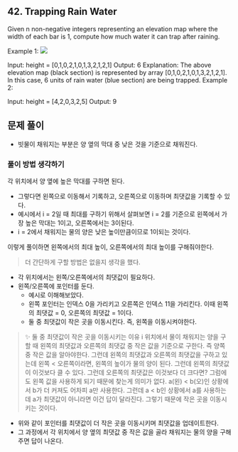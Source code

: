 ## 42. Trapping Rain Water

Given n non-negative integers representing an elevation map where the width of each bar is 1, compute how much water it can trap after raining.


Example 1:
![](https://assets.leetcode.com/uploads/2018/10/22/rainwatertrap.png)

Input: height = [0,1,0,2,1,0,1,3,2,1,2,1]
Output: 6
Explanation: The above elevation map (black section) is represented by array [0,1,0,2,1,0,1,3,2,1,2,1]. In this case, 6 units of rain water (blue section) are being trapped.
Example 2:

Input: height = [4,2,0,3,2,5]
Output: 9

## 문제 풀이
- 빗물이 채워지는 부분은 양 옆의 막대 중 낮은 것을 기준으로 채워진다. 

### 풀이 방법 생각하기
각 위치에서 양 옆에 높은 막대를 구하면 된다. 
  - 그렇다면 왼쪽으로 이동해서 기록하고, 오른쪽으로 이동하며 최댓값을 기록할 수 있다.
  - 예시에서 i = 2일 때 최대를 구하기 위해서 살펴보면 i = 2를 기준으로 왼쪽에서 가장 높은 막대는 1이고, 오른쪽에서는 3이된다. 
  - i = 2에서 채워지는 물의 양은 낮은 높이만큼이므로 1이되는 것이다.

이렇게 풀이하면 왼쪽에서의 최대 높이, 오른쪽에서의 최대 높이를 구해줘야한다.
> 더 간단하게 구할 방법은 없을지 생각을 했다.

- 각 위치에서는 왼쪽/오른쪽에서의 최댓값이 필요하다. 
- 왼쪽/오른쪽에 포인터를 둔다.
  - 예시로 이해해보았다.
  - 왼쪽 포인터는 인덱스 0을 가리키고 오른쪽은 인덱스 11을 가리킨다. 이때 왼쪽의 최댓값 = 0, 오른쪽의 최댓값 = 1이다.
  - 둘 중 최댓값이 작은 곳을 이동시킨다. 즉, 왼쪽을 이동시켜야한다.
> ✨ 둘 중 최댓값이 작은 곳을 이동시키는 이유
> i 위치에서 물이 채워지는 양을 구할 때 왼쪽의 최댓값과 오른쪽의 최댓값 중 작은 값을 기준으로 구한다.
> 즉 양쪽 중 작은 값을 알아야한다. 그런데 왼쪽의 최댓값과 오른쪽의 최댓값을 구하고 있는데 왼쪽 < 오른쪽이라면, 왼쪽의 높이가 물의 양이 된다.
> 그런데 왼쪽의 최댓값이 이것보다 클 수 있다. 그런데 오른쪽의 최댓값은 이것보다 더 크다면? 그럼에도 왼쪽 값을 사용하게 되기 때문에 찾는게 의미가 없다.
> a(왼) < b(오)인 상황에서 b가 더 커져도 어차피 a만 사용한다. 그런데 a < b인 상황에서 a를 사용하는데 a가 최댓값이 아니라면 이건 답이 달라진다.
> 그렇기 때문에 작은 곳을 이동시키는 것이다.

- 위와 같이 포인터를 최댓값이 더 작은 곳을 이동시키며 최댓값을 업데이트한다.
- 그 과정에서 각 위치에서 양 옆의 최댓값 중 작은 값을 골라 채워지는 물의 양을 구해주면 답이 나온다. 
